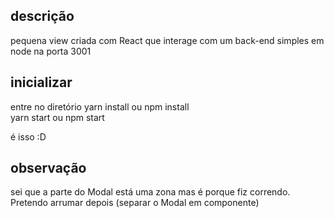## descrição
pequena view criada com React que interage com um back-end simples em node na porta 3001

## inicializar
entre no diretório
yarn install ou npm install<br>
yarn start ou npm start

é isso :D

## observação
sei que a parte do Modal está uma zona mas é porque fiz correndo. Pretendo arrumar depois (separar o Modal em componente)
